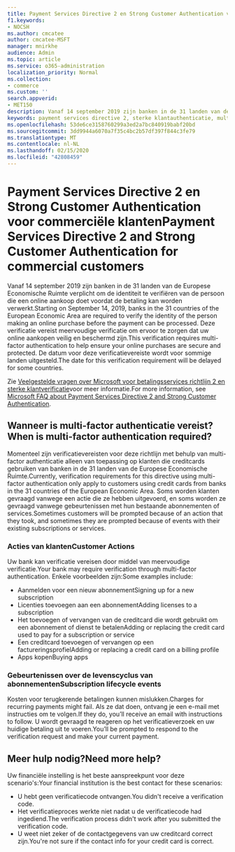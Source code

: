 ```yaml
---
title: Payment Services Directive 2 en Strong Customer Authentication voor commerciële klanten
f1.keywords:
- NOCSH
ms.author: cmcatee
author: cmcatee-MSFT
manager: mnirkhe
audience: Admin
ms.topic: article
ms.service: o365-administration
localization_priority: Normal
ms.collection:
- commerce
ms.custom: ''
search.appverid:
- MET150
description: Vanaf 14 september 2019 zijn banken in de 31 landen van de Europese Economische Ruimte verplicht om de identiteit te verifiëren van de persoon die een online aankoop doet voordat de betaling kan worden verwerkt.
keywords: payment services directive 2, sterke klantauthenticatie, multi-factor authenticatie
ms.openlocfilehash: 53de6ce3158760299a3ed2a7bc840919babf20bd
ms.sourcegitcommit: 3dd9944a6070a7f35c4bc2b57df397f844c3fe79
ms.translationtype: MT
ms.contentlocale: nl-NL
ms.lasthandoff: 02/15/2020
ms.locfileid: "42808459"
---
```

# <a name="payment-services-directive-2-and-strong-customer-authentication-for-commercial-customers"></a><span data-ttu-id="db626-104">Payment Services Directive 2 en Strong Customer Authentication voor commerciële klanten</span><span class="sxs-lookup"><span data-stu-id="db626-104">Payment Services Directive 2 and Strong Customer Authentication for commercial customers</span></span>

<span data-ttu-id="db626-105">Vanaf 14 september 2019 zijn banken in de 31 landen van de Europese Economische Ruimte verplicht om de identiteit te verifiëren van de persoon die een online aankoop doet voordat de betaling kan worden verwerkt.</span><span class="sxs-lookup"><span data-stu-id="db626-105">Starting on September 14, 2019, banks in the 31 countries of the European Economic Area are required to verify the identity of the person making an online purchase before the payment can be processed.</span></span> <span data-ttu-id="db626-106">Deze verificatie vereist meervoudige verificatie om ervoor te zorgen dat uw online aankopen veilig en beschermd zijn.</span><span class="sxs-lookup"><span data-stu-id="db626-106">This verification requires multi-factor authentication to help ensure your online purchases are secure and protected.</span></span> <span data-ttu-id="db626-107">De datum voor deze verificatievereiste wordt voor sommige landen uitgesteld.</span><span class="sxs-lookup"><span data-stu-id="db626-107">The date for this verification requirement will be delayed for some countries.</span></span> 

<span data-ttu-id="db626-108">Zie [Veelgestelde vragen over Microsoft voor betalingsservices richtlijn 2 en sterke klantverificatie](https://support.microsoft.com/help/4517854/microsoft-account-open-banking-customer-authentication)voor meer informatie.</span><span class="sxs-lookup"><span data-stu-id="db626-108">For more information, see [Microsoft FAQ about Payment Services Directive 2 and Strong Customer Authentication](https://support.microsoft.com/help/4517854/microsoft-account-open-banking-customer-authentication).</span></span>

## <a name="when-is-multi-factor-authentication-required"></a><span data-ttu-id="db626-109">Wanneer is multi-factor authenticatie vereist?</span><span class="sxs-lookup"><span data-stu-id="db626-109">When is multi-factor authentication required?</span></span>

<span data-ttu-id="db626-110">Momenteel zijn verificatievereisten voor deze richtlijn met behulp van multi-factor authenticatie alleen van toepassing op klanten die creditcards gebruiken van banken in de 31 landen van de Europese Economische Ruimte.</span><span class="sxs-lookup"><span data-stu-id="db626-110">Currently, verification requirements for this directive using multi-factor authentication only apply to customers using credit cards from banks in the 31 countries of the European Economic Area.</span></span> <span data-ttu-id="db626-111">Soms worden klanten gevraagd vanwege een actie die ze hebben uitgevoerd, en soms worden ze gevraagd vanwege gebeurtenissen met hun bestaande abonnementen of services.</span><span class="sxs-lookup"><span data-stu-id="db626-111">Sometimes customers will be prompted because of an action that they took, and sometimes they are prompted because of events with their existing subscriptions or services.</span></span>

### <a name="customer-actions"></a><span data-ttu-id="db626-112">Acties van klanten</span><span class="sxs-lookup"><span data-stu-id="db626-112">Customer Actions</span></span>

<span data-ttu-id="db626-113">Uw bank kan verificatie vereisen door middel van meervoudige verificatie.</span><span class="sxs-lookup"><span data-stu-id="db626-113">Your bank may require verification through multi-factor authentication.</span></span> <span data-ttu-id="db626-114">Enkele voorbeelden zijn:</span><span class="sxs-lookup"><span data-stu-id="db626-114">Some examples include:</span></span>
- <span data-ttu-id="db626-115">Aanmelden voor een nieuw abonnement</span><span class="sxs-lookup"><span data-stu-id="db626-115">Signing up for a new subscription</span></span>
- <span data-ttu-id="db626-116">Licenties toevoegen aan een abonnement</span><span class="sxs-lookup"><span data-stu-id="db626-116">Adding licenses to a subscription</span></span>
- <span data-ttu-id="db626-117">Het toevoegen of vervangen van de creditcard die wordt gebruikt om een abonnement of dienst te betalen</span><span class="sxs-lookup"><span data-stu-id="db626-117">Adding or replacing the credit card used to pay for a subscription or service</span></span>
- <span data-ttu-id="db626-118">Een creditcard toevoegen of vervangen op een factureringsprofiel</span><span class="sxs-lookup"><span data-stu-id="db626-118">Adding or replacing a credit card on a billing profile</span></span>
- <span data-ttu-id="db626-119">Apps kopen</span><span class="sxs-lookup"><span data-stu-id="db626-119">Buying apps</span></span>

### <a name="subscription-lifecycle-events"></a><span data-ttu-id="db626-120">Gebeurtenissen over de levenscyclus van abonnementen</span><span class="sxs-lookup"><span data-stu-id="db626-120">Subscription lifecycle events</span></span>

<span data-ttu-id="db626-121">Kosten voor terugkerende betalingen kunnen mislukken.</span><span class="sxs-lookup"><span data-stu-id="db626-121">Charges for recurring payments might fail.</span></span> <span data-ttu-id="db626-122">Als ze dat doen, ontvang je een e-mail met instructies om te volgen.</span><span class="sxs-lookup"><span data-stu-id="db626-122">If they do, you’ll receive an email with instructions to follow.</span></span> <span data-ttu-id="db626-123">U wordt gevraagd te reageren op het verificatieverzoek en uw huidige betaling uit te voeren.</span><span class="sxs-lookup"><span data-stu-id="db626-123">You’ll be prompted to respond to the verification request and make your current payment.</span></span>

## <a name="need-more-help"></a><span data-ttu-id="db626-124">Meer hulp nodig?</span><span class="sxs-lookup"><span data-stu-id="db626-124">Need more help?</span></span>

<span data-ttu-id="db626-125">Uw financiële instelling is het beste aanspreekpunt voor deze scenario's:</span><span class="sxs-lookup"><span data-stu-id="db626-125">Your financial institution is the best contact for these scenarios:</span></span>
- <span data-ttu-id="db626-126">U hebt geen verificatiecode ontvangen.</span><span class="sxs-lookup"><span data-stu-id="db626-126">You didn't receive a verification code.</span></span>  
- <span data-ttu-id="db626-127">Het verificatieproces werkte niet nadat u de verificatiecode had ingediend.</span><span class="sxs-lookup"><span data-stu-id="db626-127">The verification process didn't work after you submitted the verification code.</span></span>
- <span data-ttu-id="db626-128">U weet niet zeker of de contactgegevens van uw creditcard correct zijn.</span><span class="sxs-lookup"><span data-stu-id="db626-128">You're not sure if the contact info for your credit card is correct.</span></span>

